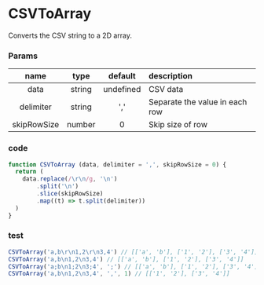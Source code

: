 CSVToArray
===
Converts the CSV string to a 2D array.

### Params
| name | type | default | description |
| :--: | :--: | :-----: | :---------- |
| data | string | undefined | CSV data |
| delimiter | string | ',' | Separate the value in each row |
| skipRowSize | number | 0 | Skip size of row |



### code

```js
function CSVToArray (data, delimiter = ',', skipRowSize = 0) {
  return (
    data.replace(/\r\n/g, '\n')
        .split('\n')
        .slice(skipRowSize)
        .map((t) => t.split(delimiter))
  )
}
```



### test

```js
CSVToArray('a,b\r\n1,2\r\n3,4') // [['a', 'b'], ['1', '2'], ['3', '4']]
CSVToArray('a,b\n1,2\n3,4') // [['a', 'b'], ['1', '2'], ['3', '4']]
CSVToArray('a;b\n1;2\n3;4', ';') // [['a', 'b'], ['1', '2'], ['3', '4']]
CSVToArray('a,b\n1,2\n3,4', ',', 1) // [['1', '2'], ['3', '4']]
```


